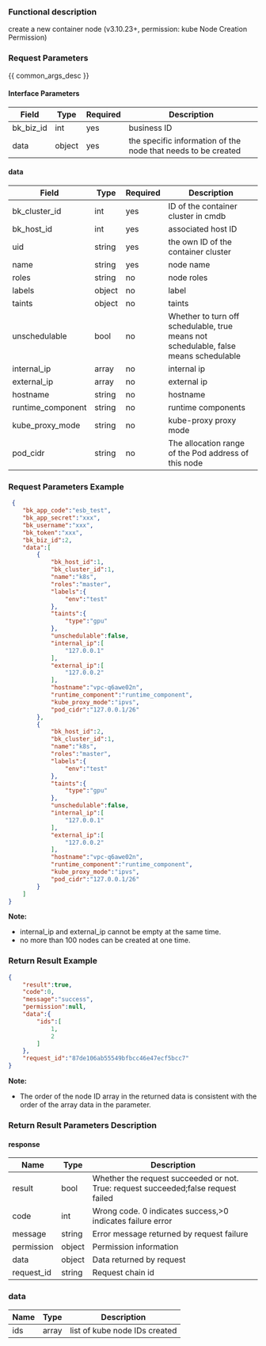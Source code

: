 ### Functional description

create a new container node (v3.10.23+, permission: kube Node Creation Permission)

### Request Parameters

{{ common_args_desc }}

#### Interface Parameters

| Field      | Type      | Required   | Description      |
|-----------|------------|--------|------------|
| bk_biz_id    |  int  | yes     | business ID|
| data |  object  | yes  | the specific information of the node that needs to be created|


#### data

| Field      | Type      | Required   | Description      |
|-----------|------------|--------|------------|
| bk_cluster_id |  int  | yes  | ID of the container cluster in cmdb|
| bk_host_id   |  int  | yes   | associated host ID|
| uid |  string  | yes   | the own ID of the container cluster|
| name   |  string  | yes   | node name |
| roles   |  string  | no   | node roles |
| labels |  object  | no    | label|
| taints |  object  | no    | taints|
| unschedulable |  bool| no | Whether to turn off schedulable, true means not schedulable, false means schedulable|
| internal_ip |  array  | no | internal ip |
| external_ip |  array  | no  | external ip|
| hostname |  string  | no     | hostname |
| runtime_component |  string  | no | runtime components|
| kube_proxy_mode |  string  | no | kube-proxy proxy mode|
| pod_cidr |  string  | no | The allocation range of the Pod address of this node |

### Request Parameters Example

```json
 {
    "bk_app_code":"esb_test",
    "bk_app_secret":"xxx",
    "bk_username":"xxx",
    "bk_token":"xxx",
    "bk_biz_id":2,
    "data":[
        {
            "bk_host_id":1,
            "bk_cluster_id":1,
            "name":"k8s",
            "roles":"master",
            "labels":{
                "env":"test"
            },
            "taints":{
                "type":"gpu"
            },
            "unschedulable":false,
            "internal_ip":[
                "127.0.0.1"
            ],
            "external_ip":[
                "127.0.0.2"
            ],
            "hostname":"vpc-q6awe02n",
            "runtime_component":"runtime_component",
            "kube_proxy_mode":"ipvs",
            "pod_cidr":"127.0.0.1/26"
        },
        {
            "bk_host_id":2,
            "bk_cluster_id":1,
            "name":"k8s",
            "roles":"master",
            "labels":{
                "env":"test"
            },
            "taints":{
                "type":"gpu"
            },
            "unschedulable":false,
            "internal_ip":[
                "127.0.0.1"
            ],
            "external_ip":[
                "127.0.0.2"
            ],
            "hostname":"vpc-q6awe02n",
            "runtime_component":"runtime_component",
            "kube_proxy_mode":"ipvs",
            "pod_cidr":"127.0.0.1/26"
        }
    ]
}
```
**Note:**
- internal_ip and external_ip cannot be empty at the same time.
- no more than 100 nodes can be created at one time.

### Return Result Example

```json
{
    "result":true,
    "code":0,
    "message":"success",
    "permission":null,
    "data":{
        "ids":[
            1,
            2
        ]
    },
    "request_id":"87de106ab55549bfbcc46e47ecf5bcc7"
}
```
**Note:**
- The order of the node ID array in the returned data is consistent with the order of the array data in the parameter.

### Return Result Parameters Description
#### response

| Name    | Type   | Description                                    |
| ------- | ------ | ------------------------------------- |
| result  | bool   | Whether the request succeeded or not. True: request succeeded;false request failed|
| code    |  int    | Wrong code. 0 indicates success,>0 indicates failure error    |
| message | string |Error message returned by request failure                    |
| permission    |  object |Permission information    |
| data    |  object |Data returned by request                           |
| request_id    |  string |Request chain id    |

### data

| Name    | Type   | Description                   |
| ------- | ------ | ------------------------------- |
| ids  | array   |list of kube node IDs created |
